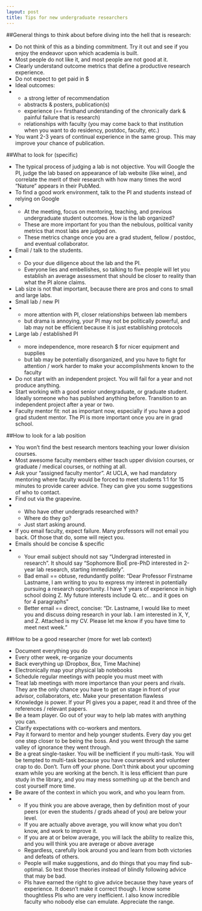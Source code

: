 ```yaml
---
layout: post
title: Tips for new undergraduate researchers
---
```


##General things to think about before diving into the hell that is research:

   * Do not think of this as a binding commitment. Try it out and see if you enjoy the endeavor upon which academia is built.
   * Most people do not like it, and most people are not good at it.
   * Clearly understand outcome metrics that define a productive research experience.
   * Do not expect to get paid in $
   * Ideal outcomes:
   * 
      * a strong letter of recommendation
      * abstracts & posters, publication(s)
      * experience (== firsthand understanding of the chronically dark & painful failure that is research)
      * relationships with faculty (you may come back to that institution when you want to do residency, postdoc, faculty, etc.)
   * You want 2-3 years of continual experience in the same group. This may improve your chance of publication.

##What to look for (specific)

   * The typical process of judging a lab is not objective. You will Google the PI, judge the lab based on appearance of lab website (like wine), and correlate the merit of their research with how many times the word “Nature” appears in their PubMed.
   * To find a good work environment, talk to the PI and students instead of relying on Google
   * 
      * At the meeting, focus on mentoring, teaching, and previous undergraduate student outcomes. How is the lab organized?
      * These are more important for you than the nebulous, political vanity metrics that most labs are judged on.
      * These metrics change once you are a grad student, fellow / postdoc, and eventual collaborator.
   * Email / talk to the students.
   * 
      * Do your due diligence about the lab and the PI.
      * Everyone lies and embellishes, so talking to five people will let you establish an average assessment that should be closer to reality than what the PI alone claims.
   * Lab size is not that important, because there are pros and cons to small and large labs.
   * Small lab / new PI
   * 
      * more attention with PI, closer relationships between lab members
      * but drama is annoying, your PI may not be politically powerful, and lab may not be efficient because it is just establishing protocols
   * Large lab / established PI
   * 
      * more independence, more research $ for nicer equipment and supplies
      * but lab may be potentially disorganized, and you have to fight for attention / work harder to make your accomplishments known to the faculty
   * Do not start with an independent project. You will fail for a year and not produce anything.
   * Start working with a good senior undergraduate, or graduate student. Ideally someone who has published anything before. Transition to an independent project after a year or two.
   * Faculty mentor fit: not as important now, especially if you have a good grad student mentor. The PI is more important once you are in grad school.

##How to look for a lab position

   * You won’t find the best research mentors teaching your lower division courses.
   * Most awesome faculty members either teach upper division courses, or graduate / medical courses, or nothing at all.
   * Ask your “assigned faculty mentor”. At UCLA, we had mandatory mentoring where faculty would be forced to meet students 1:1 for 15 minutes to provide career advice. They can give you some suggestions of who to contact.
   * Find out via the grapevine.
   * 
      * Who have other undergrads researched with?
      * Where do they go?
      * Just start asking around.
   * If you email faculty, expect failure. Many professors will not email you back. Of those that do, some will reject you.
   * Emails should be concise & specific
   * 
      * Your email subject should not say “Undergrad interested in research”. It should say “Sophomore BioE pre-PhD interested in 2-year lab research, starting immediately”.
      * Bad email == obtuse, redundantly polite: “Dear Professor Firstname Lastname, I am writing to you to express my interest in potentially pursuing a research opportunity. I have Y years of experience in high school doing Z. My future interests include Q. etc… and it goes on for 4 paragraphs”
      * Better email == direct, concise: “Dr. Lastname, I would like to meet you and discuss doing research in your lab. I am interested in X, Y, and Z. Attached is my CV. Please let me know if you have time to meet next week.”

##How to be a good researcher (more for wet lab context)

   * Document everything you do
   * Every other week, re-organize your documents
   * Back everything up (Dropbox, Box, Time Machine)
   * Electronically map your physical lab notebooks
   * Schedule regular meetings with people you must meet with
   * Treat lab meetings with more importance than your peers and rivals. They are the only chance you have to get on stage in front of your advisor, collaborators, etc. Make your presentation flawless
   * Knowledge is power. If your PI gives you a paper, read it and three of the references / relevant papers.
   * Be a team player. Go out of your way to help lab mates with anything you can.
   * Clarify expectations with co-workers and mentors.
   * Pay it forward to mentor and help younger students. Every day you get one step closer to be being the boss. And you went through the same valley of ignorance they went through.
   * Be a great single-tasker. You will be inefficient if you multi-task. You will be tempted to multi-task because you have coursework and volunteer crap to do. Don’t. Turn off your phone. Don’t think about your upcoming exam while you are working at the bench. It is less efficient than pure study in the library, and you may mess something up at the bench and cost yourself more time.
   * Be aware of the context in which you work, and who you learn from.
   * 
      * If you think you are above average, then by definition most of your peers (or even the students / grads ahead of you) are below your level.
      * If you are actually above average, you will know what you don’t know, and work to improve it.
      * If you are at or below average, you will lack the ability to realize this, and you will think you are average or above average
      * Regardless, carefully look around you and learn from both victories and defeats of others.
      * People will make suggestions, and do things that you may find sub-optimal. So test those theories instead of blindly following advice that may be bad.
      * PIs have earned the right to give advice because they have years of experience. It doesn’t make it correct though. I know some thoughtless PIs who are very inefficient. I also know incredible faculty who nobody else can emulate. Appreciate the range.

